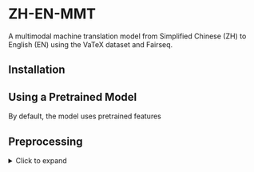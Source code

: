 # ZH-EN-MMT
A multimodal machine translation model from Simplified Chinese (ZH) to English (EN) using the VaTeX dataset and Fairseq.

## Installation

## Using a Pretrained Model
By default, the model uses pretrained features




## Preprocessing
<details> <summary>Click to expand</summary>
	
	
	

</details>
